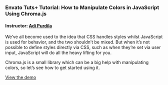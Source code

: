 ### Envato Tuts+ Tutorial: How to Manipulate Colors in JavaScript Using Chroma.js
#### Instructor: [Adi Purdila](https://tutsplus.com/authors/adi-purdila)

We’ve all become used to the idea that CSS handles styles whilst JavaScript is used for behavior, and the two shouldn’t be mixed. But when it’s not possible to define styles directly via CSS, such as when they’re set via user input, JavaScript will do all the heavy lifting for you.

Chroma.js is a small library which can be a big help with manipulating colors, so let’s see how to get started using it.

[View the demo](http://tutsplus.github.io/how-to-manipulate-colors-in-javascript-using-chroma.js)

